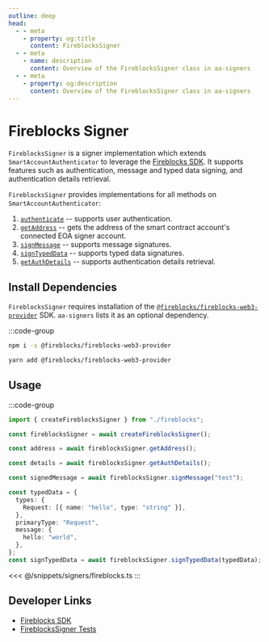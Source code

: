 ```yaml
---
outline: deep
head:
  - - meta
    - property: og:title
      content: FireblocksSigner
  - - meta
    - name: description
      content: Overview of the FireblocksSigner class in aa-signers
  - - meta
    - property: og:description
      content: Overview of the FireblocksSigner class in aa-signers
---
```


# Fireblocks Signer

`FireblocksSigner` is a signer implementation which extends `SmartAccountAuthenticator` to leverage the [Fireblocks SDK](https://github.com/fireblocks/fireblocks-web3-provider). It supports features such as authentication, message and typed data signing, and authentication details retrieval.

`FireblocksSigner` provides implementations for all methods on `SmartAccountAuthenticator`:

1.  [`authenticate`](/packages/aa-signers/fireblocks/authenticate) -- supports user authentication.
2.  [`getAddress`](/packages/aa-signers/fireblocks/getAddress) -- gets the address of the smart contract account's connected EOA signer account.
3.  [`signMessage`](/packages/aa-signers/fireblocks/signMessage) -- supports message signatures.
4.  [`signTypedData`](/packages/aa-signers/fireblocks/signTypedData) -- supports typed data signatures.
5.  [`getAuthDetails`](/packages/aa-signers/fireblocks/getAuthDetails) -- supports authentication details retrieval.

## Install Dependencies

`FireblocksSigner` requires installation of the [`@fireblocks/fireblocks-web3-provider`](https://github.com/fireblocks/fireblocks-web3-provider) SDK. `aa-signers` lists it as an optional dependency.

:::code-group

```bash [npm]
npm i -s @fireblocks/fireblocks-web3-provider
```

```bash [yarn]
yarn add @fireblocks/fireblocks-web3-provider
```

## Usage

:::code-group

```ts [example.ts]
import { createFireblocksSigner } from "./fireblocks";

const fireblocksSigner = await createFireblocksSigner();

const address = await fireblocksSigner.getAddress();

const details = await fireblocksSigner.getAuthDetails();

const signedMessage = await fireblocksSigner.signMessage("test");

const typedData = {
  types: {
    Request: [{ name: "hello", type: "string" }],
  },
  primaryType: "Request",
  message: {
    hello: "world",
  },
};
const signTypedData = await fireblocksSigner.signTypedData(typedData);
```

<<< @/snippets/signers/fireblocks.ts
:::

## Developer Links

- [Fireblocks SDK](https://github.com/fireblocks/fireblocks-web3-provider)
- [FireblocksSigner Tests](https://github.com/alchemyplatform/aa-sdk/blob/main/packages/signers/src/fireblocks/__tests__/signer.test.ts)
